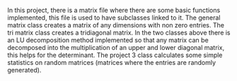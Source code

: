 In this project, there is a matrix file where there are some basic functions implemented, this file is used to have subclasses linked to it. 
The general matrix class creates a matrix of any dimensions with non zero entries.
The tri matrix class creates a tridiagonal matrix. 
In the two classes above there is an LU decomposition method implemented so that any matrix can be decomposed into the multiplication of an upper and lower diagonal matrix, this helps for the determinant.
The project 3 class calculates some simple statistics on random matrices (matrices where the entries are randomly generated).
